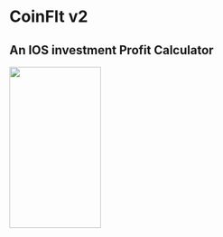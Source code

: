 # CoinFIt v2
## An IOS investment Profit Calculator
<img src="https://github.com/devalparikh/CoinFIt/blob/master/sample.gif" width="162" height="285" />
